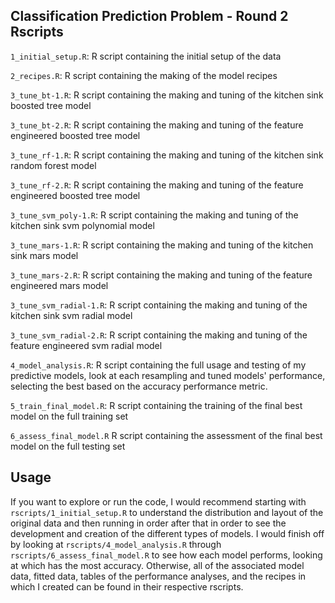 ## Classification Prediction Problem - Round 2 Rscripts 

`1_initial_setup.R`: R script containing the initial setup of the data

`2_recipes.R`: R script containing the making of the model recipes 

`3_tune_bt-1.R`: R script containing the making and tuning of the kitchen sink boosted tree model 

`3_tune_bt-2.R`: R script containing the making and tuning of the feature engineered boosted tree model

`3_tune_rf-1.R`: R script containing the making and tuning of the kitchen sink random forest model

`3_tune_rf-2.R`: R script containing the making and tuning of the feature engineered boosted tree model

`3_tune_svm_poly-1.R`: R script containing the making and tuning of the kitchen sink svm polynomial model

`3_tune_mars-1.R`: R script containing the making and tuning of the kitchen sink mars model

`3_tune_mars-2.R`: R script containing the making and tuning of the feature engineered mars model

`3_tune_svm_radial-1.R`: R script containing the making and tuning of the kitchen sink svm radial model

`3_tune_svm_radial-2.R`: R script containing the making and tuning of the feature engineered svm radial model

`4_model_analysis.R`: R script containing the full usage and testing of my predictive models, look at each resampling and tuned models' performance, selecting the best based on the accuracy performance metric.

`5_train_final_model.R`: R script containing the training of the final best model on the full training set

`6_assess_final_model.R` R script containing the assessment of the final best model on the full testing set
 
## Usage

If you want to explore or run the code, I would recommend starting with 
`rscripts/1_initial_setup.R` to understand the distribution and layout of the 
original data and then running in order after that in order to see the 
development and creation of the different types of models. I would finish off
by looking at `rscripts/4_model_analysis.R` through 
`rscripts/6_assess_final_model.R` to see how each model performs, 
looking at which has the most accuracy. Otherwise, all of the associated model 
data, fitted data, tables of the performance analyses, and the recipes in which
I created can be found in their respective rscripts. 
